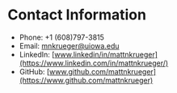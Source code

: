 # Contact Information
- Phone: +1 (608)797-3815
- Email: mnkrueger@uiowa.edu
- LinkedIn: [www.linkedin/in/mattnkrueger](https://www.linkedin.com/in/mattnkrueger/)
- GitHub: [www.github.com/mattnkrueger](https://www.github.com/mattnkrueger)
